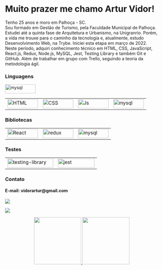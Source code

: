 <h1>Muito prazer me chamo Artur Vidor!</h1>

<p>Tenho 25 anos e moro em Palhoça - SC.
<br/>
Sou formado em Gestão de Turismo, pela Faculdade Municipal de Palhoça. Estudei até a quinta fase de Arquitetura e Urbanismo, na Unigranrio. Porém, a vida me trouxe para o caminho da tecnologia e, atualmente, estudo Desenvolvimento Web, na Trybe. Iniciei esta etapa em março de 2022.
<br/>
Neste período, adquiri conhecimento técnico em HTML, CSS, JavaScript, React.js, Redux, Node.js, MySQL, Jest, Testing Library e também Git e GitHub. Além de trabalhar em grupo com Trello, seguindo a teoria da metodologia ágil.</p>

  <h3>Linguagens</h3>
<table>
  <tbody>
    <tr>
      <td>
        <img align="center" alt="HTML" height="30" width="100" src="https://camo.githubusercontent.com/d63d473e728e20a286d22bb2226a7bf45a2b9ac6c72c59c0e61e9730bfe4168c/68747470733a2f2f696d672e736869656c64732e696f2f62616467652f48544d4c352d4533344632363f7374796c653d666f722d7468652d6261646765266c6f676f3d68746d6c35266c6f676f436f6c6f723d7768697465">
      </td>
      <td>
  <img align="center" alt="CSS" height="30" width="100" src="https://camo.githubusercontent.com/3a0f693cfa032ea4404e8e02d485599bd0d192282b921026e89d271aaa3d7565/68747470733a2f2f696d672e736869656c64732e696f2f62616467652f435353332d3135373242363f7374796c653d666f722d7468652d6261646765266c6f676f3d63737333266c6f676f436f6c6f723d7768697465">
      </td>
      <td>
  <img align="center" alt="Js" height="30" width="100" src="https://camo.githubusercontent.com/9d07c04bdd98c662d5df9d4e1cc1de8446ffeaebca330feb161f1fb8e1188204/68747470733a2f2f696d672e736869656c64732e696f2f62616467652f4a6176615363726970742d4637444631453f7374796c653d666f722d7468652d6261646765266c6f676f3d6a617661736372697074266c6f676f436f6c6f723d626c61636b">
      </td>
      <td>
  <img align="center" alt="mysql" height="30" width="100" src="https://camo.githubusercontent.com/dfc69d704694f22168bea3d84584663777fa5301dcad5bbcb5459b336da8d554/68747470733a2f2f696d672e736869656c64732e696f2f62616467652f4e6f64652e6a732d3433383533443f7374796c653d666f722d7468652d6261646765266c6f676f3d6e6f64652e6a73266c6f676f436f6c6f723d7768697465">
      </td>
      <img align="center" alt="mysql" height="30" width="100" src="https://upload.wikimedia.org/wikipedia/commons/2/29/TypeScript_Logo_%28Blue%29.svg">
    </tr>
  </tbody>
</table>

  <h3>Bibliotecas</h3>      

  <table>
    <tbody>
      <tr>
        <td>
          <img align="center" alt="React" height="30" width="100" src="https://camo.githubusercontent.com/268ac512e333b69600eb9773a8f80b7a251f4d6149642a50a551d4798183d621/68747470733a2f2f696d672e736869656c64732e696f2f62616467652f52656163742d3230323332413f7374796c653d666f722d7468652d6261646765266c6f676f3d7265616374266c6f676f436f6c6f723d363144414642">
        </td>
        <td>
          <img align="center" alt="redux" height="30" width="100" src="https://camo.githubusercontent.com/6908bc5919e46cd787b8e5117f092f5ed37da82e8bd602e6339060ea0fff722c/68747470733a2f2f696d672e736869656c64732e696f2f62616467652f52656475782d3539334438383f7374796c653d666f722d7468652d6261646765266c6f676f3d7265647578266c6f676f436f6c6f723d7768697465">
        </td>
        <td>
          <img align="center" alt="mysql" height="30" width="100" src="https://camo.githubusercontent.com/a4a4a017a5d519d7c4ce2a3cd3d2194fb7af4b1ca424850784565007c2acc7d8/68747470733a2f2f696d672e736869656c64732e696f2f62616467652f4d7953514c2d3030354338343f7374796c653d666f722d7468652d6261646765266c6f676f3d6d7973716c266c6f676f436f6c6f723d7768697465">
      </tr>
    </tbody>
  </table>

  <h3>Testes</h3> 

  <table>
    <tbody>
      <tr>
        <td>
          <img align="center" alt="testing-library" height="30" width="150" src="https://camo.githubusercontent.com/81aeb1a947697457dbf01915ba8bb60e4bcf0c9003fc2d62659be9d5d5b47317/68747470733a2f2f696d672e736869656c64732e696f2f62616467652f74657374696e672532306c6962726172792d3332333333303f7374796c653d666f722d7468652d6261646765266c6f676f3d74657374696e672d6c696272617279266c6f676f436f6c6f723d726564">
        </td>
        <td>
          <img align="center" alt="jest" height="30" width="120" src="https://camo.githubusercontent.com/103e6bf48443918e5505b5bb83fd1d1a4e4edd3484fd1b221355fdbca962fdf5/68747470733a2f2f696d672e736869656c64732e696f2f62616467652f4a6573742d3332333333303f7374796c653d666f722d7468652d6261646765266c6f676f3d4a657374266c6f676f436f6c6f723d7768697465">
        </td>
      </tr>
    </tbody>
  </table>
  

  <h3>Contato</h3>
  

  <h4>E-mail: vidorartur@gmail.com</h4>

<a href="mailto:vidorartur@gmail.com"><img src="https://img.shields.io/badge/-Gmail-%23333?style=for-the-badge&logo=gmail&logoColor=red" /></a>
<!-- <p>vidorartur@gmail.com</p> -->
<a href="https://www.linkedin.com/in/artur-dal-berto-vidor/" target="_blank" ><img src="https://img.shields.io/badge/-LinkedIn-%230077B5?style=for-the-badge&logo=linkedin&logoColor=white" /></a>

<div align="center">
<a href="https://github.com/vidorartur">
<img height="155em" src="https://github-readme-stats.vercel.app/api?username=vidorartur&theme=dark&show_icons=true"/>
<img height="155em" src="https://github-readme-stats.vercel.app/api/top-langs/?username=vidorartur&layout=compact&langs_count=7&theme=dark"/>
</div>


